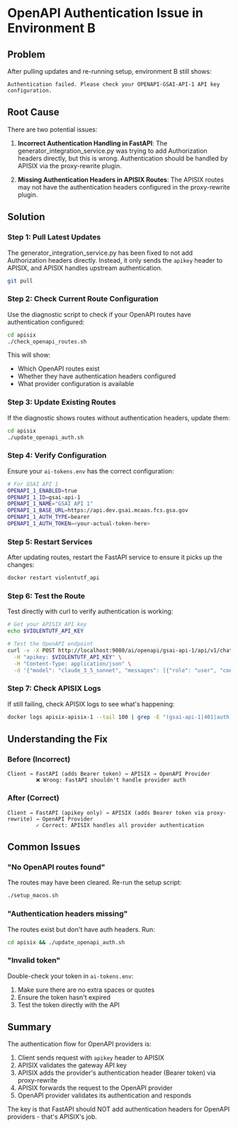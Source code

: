 # OpenAPI Authentication Issue in Environment B

## Problem
After pulling updates and re-running setup, environment B still shows:
```
Authentication failed. Please check your OPENAPI-GSAI-API-1 API key configuration.
```

## Root Cause
There are two potential issues:

1. **Incorrect Authentication Handling in FastAPI**: The generator_integration_service.py was trying to add Authorization headers directly, but this is wrong. Authentication should be handled by APISIX via the proxy-rewrite plugin.

2. **Missing Authentication Headers in APISIX Routes**: The APISIX routes may not have the authentication headers configured in the proxy-rewrite plugin.

## Solution

### Step 1: Pull Latest Updates
The generator_integration_service.py has been fixed to not add Authorization headers directly. Instead, it only sends the `apikey` header to APISIX, and APISIX handles upstream authentication.

```bash
git pull
```

### Step 2: Check Current Route Configuration
Use the diagnostic script to check if your OpenAPI routes have authentication configured:

```bash
cd apisix
./check_openapi_routes.sh
```

This will show:
- Which OpenAPI routes exist
- Whether they have authentication headers configured
- What provider configuration is available

### Step 3: Update Existing Routes
If the diagnostic shows routes without authentication headers, update them:

```bash
cd apisix
./update_openapi_auth.sh
```

### Step 4: Verify Configuration
Ensure your `ai-tokens.env` has the correct configuration:

```bash
# For GSAI API 1
OPENAPI_1_ENABLED=true
OPENAPI_1_ID=gsai-api-1
OPENAPI_1_NAME="GSAI API 1"
OPENAPI_1_BASE_URL=https://api.dev.gsai.mcaas.fcs.gsa.gov
OPENAPI_1_AUTH_TYPE=bearer
OPENAPI_1_AUTH_TOKEN=<your-actual-token-here>
```

### Step 5: Restart Services
After updating routes, restart the FastAPI service to ensure it picks up the changes:

```bash
docker restart violentutf_api
```

### Step 6: Test the Route
Test directly with curl to verify authentication is working:

```bash
# Get your APISIX API key
echo $VIOLENTUTF_API_KEY

# Test the OpenAPI endpoint
curl -v -X POST http://localhost:9080/ai/openapi/gsai-api-1/api/v1/chat/completions \
  -H "apikey: $VIOLENTUTF_API_KEY" \
  -H "Content-Type: application/json" \
  -d '{"model": "claude_3_5_sonnet", "messages": [{"role": "user", "content": "test"}]}'
```

### Step 7: Check APISIX Logs
If still failing, check APISIX logs to see what's happening:

```bash
docker logs apisix-apisix-1 --tail 100 | grep -E "(gsai-api-1|401|auth)"
```

## Understanding the Fix

### Before (Incorrect)
```
Client → FastAPI (adds Bearer token) → APISIX → OpenAPI Provider
         ❌ Wrong: FastAPI shouldn't handle provider auth
```

### After (Correct)
```
Client → FastAPI (apikey only) → APISIX (adds Bearer token via proxy-rewrite) → OpenAPI Provider
         ✓ Correct: APISIX handles all provider authentication
```

## Common Issues

### "No OpenAPI routes found"
The routes may have been cleared. Re-run the setup script:
```bash
./setup_macos.sh
```

### "Authentication headers missing"
The routes exist but don't have auth headers. Run:
```bash
cd apisix && ./update_openapi_auth.sh
```

### "Invalid token"
Double-check your token in `ai-tokens.env`:
1. Make sure there are no extra spaces or quotes
2. Ensure the token hasn't expired
3. Test the token directly with the API

## Summary

The authentication flow for OpenAPI providers is:
1. Client sends request with `apikey` header to APISIX
2. APISIX validates the gateway API key
3. APISIX adds the provider's authentication header (Bearer token) via proxy-rewrite
4. APISIX forwards the request to the OpenAPI provider
5. OpenAPI provider validates its authentication and responds

The key is that FastAPI should NOT add authentication headers for OpenAPI providers - that's APISIX's job.